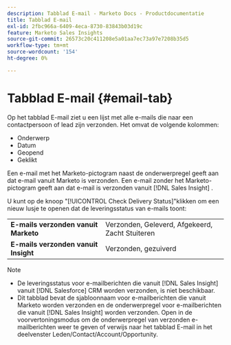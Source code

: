 ```yaml
---
description: Tabblad E-mail - Marketo Docs - Productdocumentatie
title: Tabblad E-mail
exl-id: 2fbc966a-6409-4eca-8730-83843b03d19c
feature: Marketo Sales Insights
source-git-commit: 26573c20c411208e5a01aa7ec73a97e7208b35d5
workflow-type: tm+mt
source-wordcount: '154'
ht-degree: 0%

---
```


# Tabblad E-mail {#email-tab}

Op het tabblad E-mail ziet u een lijst met alle e-mails die naar een contactpersoon of lead zijn verzonden. Het omvat de volgende kolommen:

* Onderwerp
* Datum
* Geopend
* Geklikt

Een e-mail met het Marketo-pictogram naast de onderwerpregel geeft aan dat e-mail vanuit Marketo is verzonden. Een e-mail zonder het Marketo-pictogram geeft aan dat e-mail is verzonden vanuit [!DNL Sales Insight] .

U kunt op de knoop &quot;[!UICONTROL Check Delivery Status]&quot;klikken om een nieuw lusje te openen dat de leveringsstatus van e-mails toont:

<table>
 <tbody>
  <tr>
   <td><strong>E-mails verzonden vanuit Marketo</strong></td>
   <td>Verzonden, Geleverd, Afgekeerd, Zacht Stuiteren</td>
  </tr>
  <tr>
   <td><strong>E-mails verzonden vanuit Insight</strong></td>
   <td>Verzonden, gezuiverd</td>
  </tr>
 </tbody>
</table>

>[!NOTE]
>
>* De leveringsstatus voor e-mailberichten die vanuit [!DNL Sales Insight] vanuit [!DNL Salesforce] CRM worden verzonden, is niet beschikbaar.
>* Dit tabblad bevat de sjabloonnaam voor e-mailberichten die vanuit Marketo worden verzonden en de onderwerpregel voor e-mailberichten die vanuit [!DNL Sales Insight] worden verzonden. Open in de voorvertoningsmodus om de onderwerpregel van verzonden e-mailberichten weer te geven of verwijs naar het tabblad E-mail in het deelvenster Leden/Contact/Account/Opportunity.
